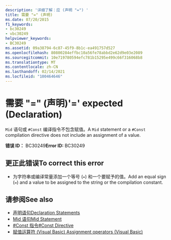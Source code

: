 ```yaml
---
description: '详细了解：应 (声明 "=") '
title: 需要 "=" (声明)
ms.date: 07/20/2015
f1_keywords:
- bc30249
- vbc30249
helpviewer_keywords:
- BC30249
ms.assetid: 09a38794-6c87-45f9-8b1c-ea491757d527
ms.openlocfilehash: 80800284effbc10a56fe78abbd2e62d9e03e2089
ms.sourcegitcommit: 10e719780594efc781b15295e499c66f316068b8
ms.translationtype: MT
ms.contentlocale: zh-CN
ms.lasthandoff: 02/14/2021
ms.locfileid: "100464646"
---
```

# <a name="-expected-declaration"></a><span data-ttu-id="6a0c9-103">需要 "=" (声明)</span><span class="sxs-lookup"><span data-stu-id="6a0c9-103">'=' expected (Declaration)</span></span>

<span data-ttu-id="6a0c9-104">`Mid` 语句或 `#Const` 编译指令不包含赋值。</span><span class="sxs-lookup"><span data-stu-id="6a0c9-104">A `Mid` statement or a `#Const` compilation directive does not include an assignment of a value.</span></span>  
  
 <span data-ttu-id="6a0c9-105">**错误 ID：** BC30249</span><span class="sxs-lookup"><span data-stu-id="6a0c9-105">**Error ID:** BC30249</span></span>  
  
## <a name="to-correct-this-error"></a><span data-ttu-id="6a0c9-106">更正此错误</span><span class="sxs-lookup"><span data-stu-id="6a0c9-106">To correct this error</span></span>  
  
- <span data-ttu-id="6a0c9-107">为字符串或编译常量添加一个等号 (`=`) 和一个要赋予的值。</span><span class="sxs-lookup"><span data-stu-id="6a0c9-107">Add an equal sign (`=`) and a value to be assigned to the string or the compilation constant.</span></span>  
  
## <a name="see-also"></a><span data-ttu-id="6a0c9-108">请参阅</span><span class="sxs-lookup"><span data-stu-id="6a0c9-108">See also</span></span>

- [<span data-ttu-id="6a0c9-109">声明语句</span><span class="sxs-lookup"><span data-stu-id="6a0c9-109">Declaration Statements</span></span>](../programming-guide/language-features/statements.md#declaration-statements)
- [<span data-ttu-id="6a0c9-110">Mid 语句</span><span class="sxs-lookup"><span data-stu-id="6a0c9-110">Mid Statement</span></span>](../language-reference/statements/mid-statement.md)
- [<span data-ttu-id="6a0c9-111">#Const 指令</span><span class="sxs-lookup"><span data-stu-id="6a0c9-111">#Const Directive</span></span>](../language-reference/directives/const-directive.md)
- [<span data-ttu-id="6a0c9-112">赋值运算符 (Visual Basic) </span><span class="sxs-lookup"><span data-stu-id="6a0c9-112">Assignment operators (Visual Basic)</span></span>](../language-reference/operators/assignment-operators.md)
